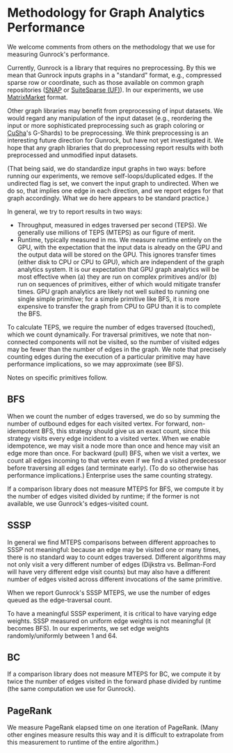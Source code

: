 # Methodology for Graph Analytics Performance

We welcome comments from others on the methodology that we use for measuring Gunrock's performance.

Currently, Gunrock is a library that requires no preprocessing. By this we mean that Gunrock inputs graphs in a "standard" format, e.g., compressed sparse row or coordinate, such as those available on common graph repositories ([SNAP](https://snap.stanford.edu/data/index.html) or [SuiteSparse (UF)](http://www.cise.ufl.edu/research/sparse/matrices/)). In our experiments, we use [MatrixMarket](https://people.sc.fsu.edu/~jburkardt/data/mm/mm.html) format.

Other graph libraries may benefit from preprocessing of input datasets. We would regard any manipulation of the input dataset (e.g., reordering the input or more sophisticated preprocessing such as graph coloring or  [CuSha](http://farkhor.github.io/CuSha/)'s G-Shards) to be preprocessing. We think preprocessing is an interesting future direction for Gunrock, but have not yet investigated it. We hope that any graph libraries that do preprocessing report results with both preprocessed and unmodified input datasets.

(That being said, we do standardize input graphs in two ways: before running our experiments, we remove self-loops/duplicated edges. If the undirected flag is set, we convert the input graph to undirected. When we do so, that implies one edge in each direction, and we report edges for that graph accordingly. What we do here appears to be standard practice.)

In general, we try to report results in two ways:

- Throughput, measured in edges traversed per second (TEPS). We generally use millions of TEPS (MTEPS) as our figure of merit.
- Runtime, typically measured in ms. We measure runtime entirely on the GPU, with the expectation that the input data is already on the GPU and the output data will be stored on the GPU. This ignores transfer times (either disk to CPU or CPU to GPU), which are independent of the graph analytics system. It is our expectation that GPU graph analytics will be most effective when (a) they are run on complex primitives and/or (b) run on sequences of primitives, either of which would mitigate transfer times. GPU graph analytics are likely not well suited to running one single simple primitive; for a simple primitive like BFS, it is more expensive to transfer the graph from CPU to GPU than it is to complete the BFS.

To calculate TEPS, we require the number of edges traversed (touched), which we count dynamically. For traversal primitives, we note that non-connected components will not be visited, so the number of visited edges may be fewer than the number of edges in the graph. We note that precisely counting edges during the execution of a particular primitive may have performance implications, so we may approximate (see BFS).

Notes on specific primitives follow.

## BFS

When we count the number of edges traversed, we do so by summing the number of outbound edges for each visited vertex. For forward, non-idempotent BFS, this strategy should give us an exact count, since this strategy visits every edge incident to a visited vertex. When we enable idempotence, we may visit a node more than once and hence may visit an edge more than once. For backward (pull) BFS, when we visit a vertex, we count all edges incoming to that vertex even if we find a visited predecessor before traversing all edges (and terminate early). (To do so otherwise has performance implications.) Enterprise uses the same counting strategy.

If a comparison library does not measure MTEPS for BFS, we compute it by the number of edges visited divided by runtime; if the former is not available, we use Gunrock's edges-visited count.

## SSSP

In general we find MTEPS comparisons between different approaches to SSSP not meaningful: because an edge may be visited one or many times, there is no standard way to count edges traversed. Different algorithms may not only visit a very different number of edges (Dijkstra vs. Bellman-Ford will have very different edge visit counts) but may also have a different number of edges visited across different invocations of the same primitive.

When we report Gunrock's SSSP MTEPS, we use the number of edges queued as the edge-traversal count.

To have a meaningful SSSP experiment, it is critical to have varying edge weights. SSSP measured on uniform edge weights is not meaningful (it becomes BFS). In our experiments, we set edge weights randomly/uniformly between 1 and 64.

## BC

If a comparison library does not measure MTEPS for BC, we compute it by twice the number of edges visited in the forward phase divided by runtime (the same computation we use for Gunrock).

## PageRank

We measure PageRank elapsed time on one iteration of PageRank. (Many other engines measure results this way and it is difficult to extrapolate from this measurement to runtime of the entire algorithm.)
